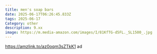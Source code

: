 ```yaml
---
title: men's soap bars
date: 2025-06-17T06:26:45.833Z
tags: 2025-06-17
Category: other
description: 9.xx
image: https://m.media-amazon.com/images/I/81KfTG-d5FL._SL1500_.jpg
---
```

https://amzlink.to/az0oqm3sZTkK1 ad